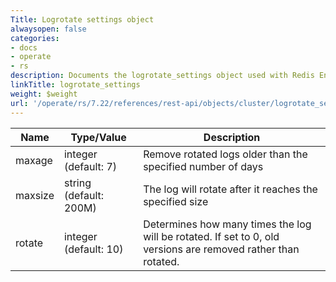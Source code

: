 ```yaml
---
Title: Logrotate settings object
alwaysopen: false
categories:
- docs
- operate
- rs
description: Documents the logrotate_settings object used with Redis Enterprise Software REST API calls.
linkTitle: logrotate_settings
weight: $weight
url: '/operate/rs/7.22/references/rest-api/objects/cluster/logrotate_settings/'
---
```


| Name | Type/Value | Description |
|------|------------|-------------|
| maxage | integer (default: 7) | Remove rotated logs older than the specified number of days |
| maxsize | string (default: 200M) | The log will rotate after it reaches the specified size |
| rotate | integer (default: 10) | Determines how many times the log will be rotated. If set to 0, old versions are removed rather than rotated. |
